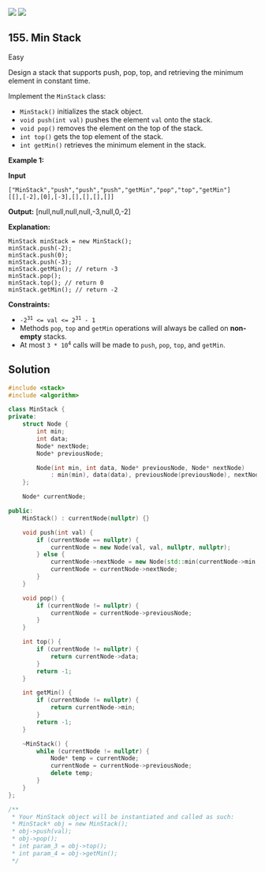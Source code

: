 [![](https://img.shields.io/github/stars/javadev/LeetCode-in-All?label=Stars&style=flat-square)](https://github.com/javadev/LeetCode-in-All)
[![](https://img.shields.io/github/forks/javadev/LeetCode-in-All?label=Fork%20me%20on%20GitHub%20&style=flat-square)](https://github.com/javadev/LeetCode-in-All/fork)

## 155\. Min Stack

Easy

Design a stack that supports push, pop, top, and retrieving the minimum element in constant time.

Implement the `MinStack` class:

*   `MinStack()` initializes the stack object.
*   `void push(int val)` pushes the element `val` onto the stack.
*   `void pop()` removes the element on the top of the stack.
*   `int top()` gets the top element of the stack.
*   `int getMin()` retrieves the minimum element in the stack.

**Example 1:**

**Input**

    ["MinStack","push","push","push","getMin","pop","top","getMin"]
    [[],[-2],[0],[-3],[],[],[],[]]

**Output:** [null,null,null,null,-3,null,0,-2]

**Explanation:**

    MinStack minStack = new MinStack();
    minStack.push(-2);
    minStack.push(0);
    minStack.push(-3);
    minStack.getMin(); // return -3
    minStack.pop();
    minStack.top(); // return 0
    minStack.getMin(); // return -2 

**Constraints:**

*   <code>-2<sup>31</sup> <= val <= 2<sup>31</sup> - 1</code>
*   Methods `pop`, `top` and `getMin` operations will always be called on **non-empty** stacks.
*   At most <code>3 * 10<sup>4</sup></code> calls will be made to `push`, `pop`, `top`, and `getMin`.

## Solution

```cpp
#include <stack>
#include <algorithm>

class MinStack {
private:
    struct Node {
        int min;
        int data;
        Node* nextNode;
        Node* previousNode;

        Node(int min, int data, Node* previousNode, Node* nextNode)
            : min(min), data(data), previousNode(previousNode), nextNode(nextNode) {}
    };

    Node* currentNode;

public:
    MinStack() : currentNode(nullptr) {}

    void push(int val) {
        if (currentNode == nullptr) {
            currentNode = new Node(val, val, nullptr, nullptr);
        } else {
            currentNode->nextNode = new Node(std::min(currentNode->min, val), val, currentNode, nullptr);
            currentNode = currentNode->nextNode;
        }
    }

    void pop() {
        if (currentNode != nullptr) {
            currentNode = currentNode->previousNode;
        }
    }

    int top() {
        if (currentNode != nullptr) {
            return currentNode->data;
        }
        return -1;
    }

    int getMin() {
        if (currentNode != nullptr) {
            return currentNode->min;
        }
        return -1;
    }

    ~MinStack() {
        while (currentNode != nullptr) {
            Node* temp = currentNode;
            currentNode = currentNode->previousNode;
            delete temp;
        }
    }
};

/**
 * Your MinStack object will be instantiated and called as such:
 * MinStack* obj = new MinStack();
 * obj->push(val);
 * obj->pop();
 * int param_3 = obj->top();
 * int param_4 = obj->getMin();
 */
```